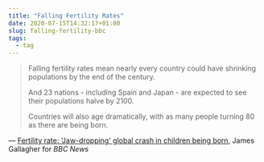 ```yaml
---
title: "Falling Fertility Rates"
date: 2020-07-15T14:32:17+01:00
slug: falling-fertility-bbc
tags:
  - tag
---
```


> Falling fertility rates mean nearly every country could have shrinking populations by the end of the century.
>
> And 23 nations - including Spain and Japan - are expected to see their populations halve by 2100.
>
> Countries will also age dramatically, with as many people turning 80 as there are being born. 

&mdash; [Fertility rate: 'Jaw-dropping' global crash in children being born](https://www.bbc.co.uk/news/health-53409521), James Gallagher for _BBC News_
